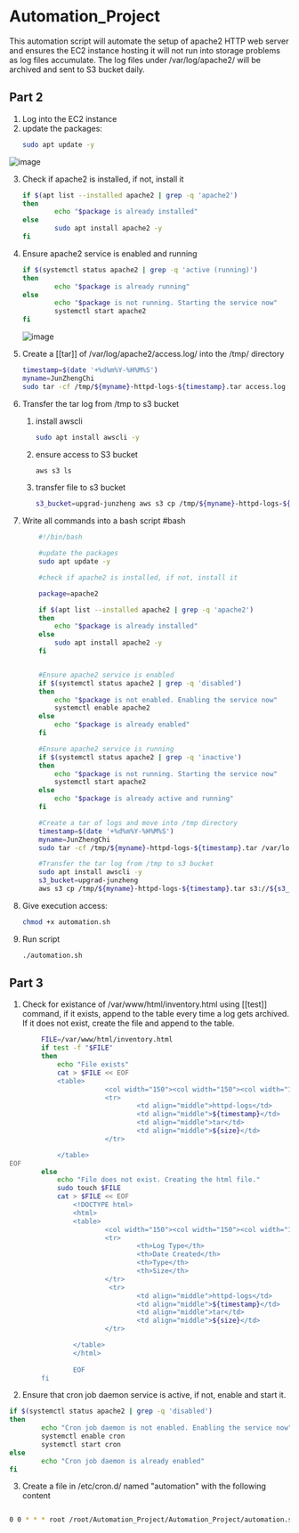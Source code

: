 # Automation_Project

This automation script will automate the setup of apache2 HTTP web server and ensures the EC2 instance hosting it will not run into storage problems as log files accumulate. The log files under /var/log/apache2/ will be archived and sent to S3 bucket daily. 

## Part 2

1. Log into the EC2 instance
2. update the packages: 	
	```bash 
	sudo apt update -y
	```
![image](https://user-images.githubusercontent.com/61018050/210185077-7cda4d05-aeb5-46b7-9cc7-0de86362d44e.png)

	
3. Check if apache2 is installed, if not, install it 
	```bash
	if $(apt list --installed apache2 | grep -q 'apache2')
	then
	        echo "$package is already installed"
	else
	        sudo apt install apache2 -y
	fi
	```

4. Ensure apache2 service is enabled and running
	```bash
	if $(systemctl status apache2 | grep -q 'active (running)')
	then
	        echo "$package is already running"
	else
	        echo "$package is not running. Starting the service now"
	        systemctl start apache2
	fi
	```
	![image](https://user-images.githubusercontent.com/61018050/210185081-1425da43-d6b9-4b41-8a37-8fb36cf786db.png)

5. Create a [[tar]] of /var/log/apache2/access.log/ into the /tmp/ directory
	```bash
	timestamp=$(date '+%d%m%Y-%H%M%S')
	myname=JunZhengChi
	sudo tar -cf /tmp/${myname}-httpd-logs-${timestamp}.tar access.log
	
	```

6. Transfer the tar log from /tmp to s3 bucket
	1. install awscli 
		```bash
		sudo apt install awscli -y 
		```
	2. ensure access to S3 bucket
		```bash
		aws s3 ls 
		```
	3. transfer file to s3 bucket 
		```bash
		s3_bucket=upgrad-junzheng aws s3 cp /tmp/${myname}-httpd-logs-${timestamp}.tar s3://${s3_bucket}/
		```

7. Write all commands into a bash script #bash
	```bash
		#!/bin/bash

		#update the packages
		sudo apt update -y

		#check if apache2 is installed, if not, install it

		package=apache2

		if $(apt list --installed apache2 | grep -q 'apache2')
		then
			echo "$package is already installed"
		else
			sudo apt install apache2 -y
		fi


		#Ensure apache2 service is enabled
		if $(systemctl status apache2 | grep -q 'disabled')
		then
			echo "$package is not enabled. Enabling the service now"
			systemctl enable apache2
		else
			echo "$package is already enabled"
		fi

		#Ensure apache2 service is running
		if $(systemctl status apache2 | grep -q 'inactive')
		then
			echo "$package is not running. Starting the service now"
			systemctl start apache2
		else
			echo "$package is already active and running"
		fi

		#Create a tar of logs and move into /tmp directory
		timestamp=$(date '+%d%m%Y-%H%M%S')
		myname=JunZhengChi
		sudo tar -cf /tmp/${myname}-httpd-logs-${timestamp}.tar /var/log/apache2/access.log

		#Transfer the tar log from /tmp to s3 bucket
		sudo apt install awscli -y
		s3_bucket=upgrad-junzheng
		aws s3 cp /tmp/${myname}-httpd-logs-${timestamp}.tar s3://${s3_bucket}/

	```
8. Give execution access: 
	```bash
	chmod +x automation.sh 
	```

9. Run script 
	```bash
	./automation.sh
	```
	
	
## Part 3

1. Check for existance of /var/www/html/inventory.html using [[test]] command, if it exists, append to the table every time a log gets archived. If it does not exist, create the file and append to the table.

```sh
		FILE=/var/www/html/inventory.html
		if test -f "$FILE" 
		then
			echo "File exists"
			cat > $FILE << EOF
			<table>
                        <col width="150"><col width="150"><col width="150">
                        <tr>
                                <td align="middle">httpd-logs</td>
                                <td align="middle">${timestamp}</td>
                                <td align="middle">tar</td>
                                <td align="middle">${size}</td>
                        </tr>

			</table>
EOF
		else
			echo "File does not exist. Creating the html file."
			sudo touch $FILE
			cat > $FILE << EOF
				<!DOCTYPE html>
				<html>
                <table>
                        <col width="150"><col width="150"><col width="150">
                        <tr>
                                <th>Log Type</th>
                                <th>Date Created</th>
                                <th>Type</th>
                                <th>Size</th>
                        </tr>
                         <tr>
                                <td align="middle">httpd-logs</td>
                                <td align="middle">${timestamp}</td>
                                <td align="middle">tar</td>
                                <td align="middle">${size}</td>
                        </tr>

				</table>
				</html>
				
				EOF
		fi
```

2. Ensure that cron job daemon service is active, if not, enable and start it.
```sh
if $(systemctl status apache2 | grep -q 'disabled')
then
        echo "Cron job daemon is not enabled. Enabling the service now"
        systemctl enable cron
        systemctl start cron
else
        echo "Cron job daemon is already enabled"
fi


```

3. Create a file in /etc/cron.d/ named "automation" with the following content
```sh

0 0 * * * root /root/Automation_Project/Automation_Project/automation.sh

```
	

